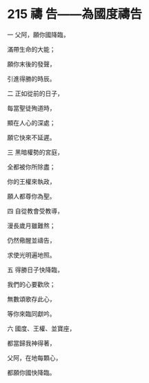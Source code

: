 # 215 禱 告——為國度禱告

一 父阿，願你國降臨，

滿帶生命的大能；

願你末後的發聲，

引進得勝的時辰。

二 正如從前的日子，

每當聖徒殉道時，

顯在人心的深處；

願它快來不延遲。

三 黑暗權勢的宮庭，

全都被你所除盡；

你的王權來執政，

願人都尊你為聖。

四 自從教會受教導，

漫長歲月雖難熬；

仍然儆醒並禱告，

求使光明遍地照。

五 得勝日子快降臨，

我們的心要歡欣；

無數頌歌存此心，

等你來臨同獻吟。

六 國度、王權、並寶座，

都當歸我神得著，

父阿，在地每顆心，

都願你國快降臨。

